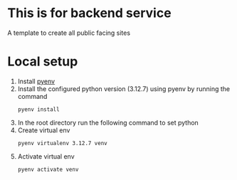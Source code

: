 # This is for backend service
A template to create all public facing sites

# Local setup
1. Install [pyenv](https://github.com/pyenv/pyenv?tab=readme-ov-file#install-additional-python-versions)
2. Install the configured python version (3.12.7) using pyenv by running the command
    ```
    pyenv install
    ```
3. In the root directory run the following command to set python
4. Create virtual env
    ```
    pyenv virtualenv 3.12.7 venv
    ```
5. Activate virtual env
    ```
    pyenv activate venv
    ```